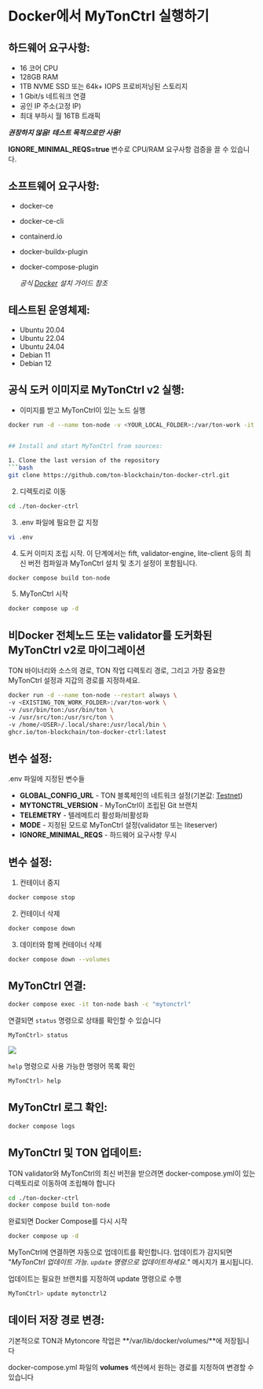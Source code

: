 # Docker에서 MyTonCtrl 실행하기

## 하드웨어 요구사항:

- 16 코어 CPU
- 128GB RAM
- 1TB NVME SSD 또는 64k+ IOPS 프로비저닝된 스토리지
- 1 Gbit/s 네트워크 연결
- 공인 IP 주소(고정 IP)
- 최대 부하시 월 16TB 트래픽

***권장하지 않음!*** ***테스트 목적으로만 사용!***

**IGNORE_MINIMAL_REQS=true** 변수로 CPU/RAM 요구사항 검증을 끌 수 있습니다.

## 소프트웨어 요구사항:

- docker-ce
- docker-ce-cli
- containerd.io
- docker-buildx-plugin
- docker-compose-plugin

  *공식 [Docker](https://docs.docker.com/engine/install/) 설치 가이드 참조*

## 테스트된 운영체제:

- Ubuntu 20.04
- Ubuntu 22.04
- Ubuntu 24.04
- Debian 11
- Debian 12

## 공식 도커 이미지로 MyTonCtrl v2 실행:

- 이미지를 받고 MyTonCtrl이 있는 노드 실행

````bash
docker run -d --name ton-node -v <YOUR_LOCAL_FOLDER>:/var/ton-work -it ghcr.io/ton-blockchain/ton-docker-ctrl:latest


## Install and start MyTonCtrl from sources:

1. Clone the last version of the repository
```bash
git clone https://github.com/ton-blockchain/ton-docker-ctrl.git
````

2. 디렉토리로 이동

```bash
cd ./ton-docker-ctrl
```

3. .env 파일에 필요한 값 지정

```bash
vi .env
```

4. 도커 이미지 조립 시작. 이 단계에서는 fift, validator-engine, lite-client 등의 최신 버전 컴파일과 MyTonCtrl 설치 및 초기 설정이 포함됩니다.

```bash
docker compose build ton-node
```

5. MyTonCtrl 시작

```bash
docker compose up -d
```

## 비Docker 전체노드 또는 validator를 도커화된 MyTonCtrl v2로 마이그레이션

TON 바이너리와 소스의 경로, TON 작업 디렉토리 경로, 그리고 가장 중요한 MyTonCtrl 설정과 지갑의 경로를 지정하세요.

```bash
docker run -d --name ton-node --restart always \
-v <EXISTING_TON_WORK_FOLDER>:/var/ton-work \
-v /usr/bin/ton:/usr/bin/ton \
-v /usr/src/ton:/usr/src/ton \
-v /home/<USER>/.local/share:/usr/local/bin \
ghcr.io/ton-blockchain/ton-docker-ctrl:latest
```

## 변수 설정:

.env 파일에 지정된 변수들

- **GLOBAL_CONFIG_URL** - TON 블록체인의 네트워크 설정(기본값: [Testnet](https://ton.org/testnet-global.config.json))
- **MYTONCTRL_VERSION** - MyTonCtrl이 조립된 Git 브랜치
- **TELEMETRY** - 텔레메트리 활성화/비활성화
- **MODE** - 지정된 모드로 MyTonCtrl 설정(validator 또는 liteserver)
- **IGNORE_MINIMAL_REQS** - 하드웨어 요구사항 무시

## 변수 설정:

1. 컨테이너 중지

```bash
docker compose stop
```

2. 컨테이너 삭제

```bash
docker compose down
```

3. 데이터와 함께 컨테이너 삭제

```bash
docker compose down --volumes
```

## MyTonCtrl 연결:

```bash
docker compose exec -it ton-node bash -c "mytonctrl"
```

연결되면 `status` 명령으로 상태를 확인할 수 있습니다

```bash
MyTonCtrl> status
```

![](https://raw.githubusercontent.com/ton-blockchain/mytonctrl/master/screens/mytonctrl-status.png)

`help` 명령으로 사용 가능한 명령어 목록 확인

```bash
MyTonCtrl> help
```

## MyTonCtrl 로그 확인:

```bash
docker compose logs
```

## MyTonCtrl 및 TON 업데이트:

TON validator와 MyTonCtrl의 최신 버전을 받으려면 docker-compose.yml이 있는 디렉토리로 이동하여 조립해야 합니다

```bash
cd ./ton-docker-ctrl
docker compose build ton-node
```

완료되면 Docker Compose를 다시 시작

```bash
docker compose up -d
```

MyTonCtrl에 연결하면 자동으로 업데이트를 확인합니다. 업데이트가 감지되면 "*MyTonCtrl 업데이트 가능. `update` 명령으로 업데이트하세요.*" 메시지가 표시됩니다.

업데이트는 필요한 브랜치를 지정하여 update 명령으로 수행

```bash
MyTonCtrl> update mytonctrl2
```

## 데이터 저장 경로 변경:

기본적으로 TON과 Mytoncore 작업은 \*\*/var/lib/docker/volumes/\*\*에 저장됩니다

docker-compose.yml 파일의 **volumes** 섹션에서 원하는 경로를 지정하여 변경할 수 있습니다

